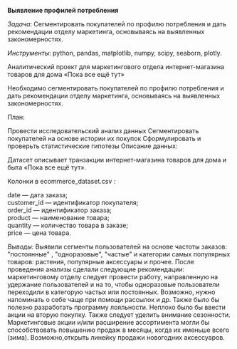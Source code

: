 **Выявление профилей потребления**

*Задача*: Сегментировать покупателей по профилю потребления и дать рекомендации отделу маркетинга, основываясь на выявленных закономерностях.

*Инструменты*: python, pandas, matplotlib, numpy, scipy, seaborn, plotly.

Аналитический проект для маркетингового отдела интернет-магазина товаров для дома «Пока все ещё тут»

Необходимо сегментировать покупателей по профилю потребления и дать рекомендации отделу маркетинга, основываясь на выявленных закономерностях.

План:

Провести исследовательский анализ данных
Сегментировать покупателей на основе истории их покупок
Сформулировать и проверьть статистические гипотезы
Описание данных:

Датасет описывает транзакции интернет-магазина товаров для дома и быта «Пока все ещё тут».

Колонки в ecommerce_dataset.csv :

date — дата заказа;\
customer_id — идентификатор покупателя;\
order_id — идентификатор заказа;\
product — наименование товара;\
quantity — количество товара в заказе;\
price — цена товара.
 
*Выводы:* Выявили сегменты пользователей на основе частоты заказов: "постоянные" , "одноразовые", "частые"  и  категории самых популярных товаров: растения, популярные аксессуары и прочее.
После проведения анализы сделали следующие рекомендации: маркетинговому отделу следует провести работу, направленную на удержание пользователей и на то, чтобы одноразовые пользователи переходили в категорую частых или постоянных. Возможно, нужно напоминать о себе чаще при помощи рассылок и др. Также было бы полезно разработать программу лояльности. Неплохо было бы ввести акции на вторую покупку.
Также следует уделить внимание сезонности. Маркетинговые акции и/или расширение ассортимента могли бы способствовать повышению продаж в месяцы, когда их именьше всего (зима). Возможно,открыть линейку продажи новогодних аксессуаров.
